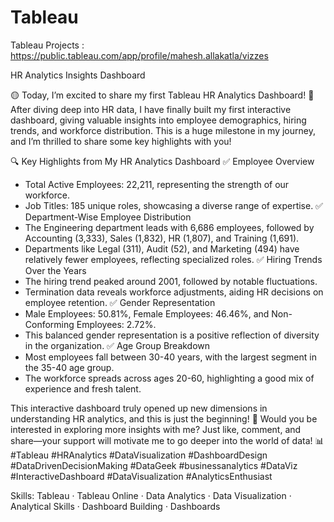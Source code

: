 # Tableau
Tableau Projects : https://public.tableau.com/app/profile/mahesh.allakatla/vizzes

HR Analytics Insights Dashboard

🟡 Today, I’m excited to share my first Tableau HR Analytics Dashboard! 🚀
After diving deep into HR data, I have finally built my first interactive dashboard, giving valuable insights into employee demographics, hiring trends, and workforce distribution. This is a huge milestone in my journey, and I’m thrilled to share some key highlights with you!

🔍 Key Highlights from My HR Analytics Dashboard
✅ Employee Overview
- Total Active Employees: 22,211, representing the strength of our workforce.
- Job Titles: 185 unique roles, showcasing a diverse range of expertise.
✅ Department-Wise Employee Distribution
- The Engineering department leads with 6,686 employees, followed by Accounting (3,333), Sales (1,832), HR (1,807), and Training (1,691).
- Departments like Legal (311), Audit (52), and Marketing (494) have relatively fewer employees, reflecting specialized roles.
✅ Hiring Trends Over the Years
- The hiring trend peaked around 2001, followed by notable fluctuations.
- Termination data reveals workforce adjustments, aiding HR decisions on employee retention.
✅ Gender Representation
- Male Employees: 50.81%, Female Employees: 46.46%, and Non-Conforming Employees: 2.72%.
- This balanced gender representation is a positive reflection of diversity in the organization.
✅ Age Group Breakdown
- Most employees fall between 30-40 years, with the largest segment in the 35-40 age group.
- The workforce spreads across ages 20-60, highlighting a good mix of experience and fresh talent.

This interactive dashboard truly opened up new dimensions in understanding HR analytics, and this is just the beginning! 🚀
Would you be interested in exploring more insights with me? Just like, comment, and share—your support will motivate me to go deeper into the world of data! 📊
#Tableau #HRAnalytics #DataVisualization #DashboardDesign #DataDrivenDecisionMaking #DataGeek #businessanalytics #DataViz #InteractiveDashboard #DataVisualization #AnalyticsEnthusiast

Skills: Tableau · Tableau Online · Data Analytics · Data Visualization · Analytical Skills · Dashboard Building · Dashboards
